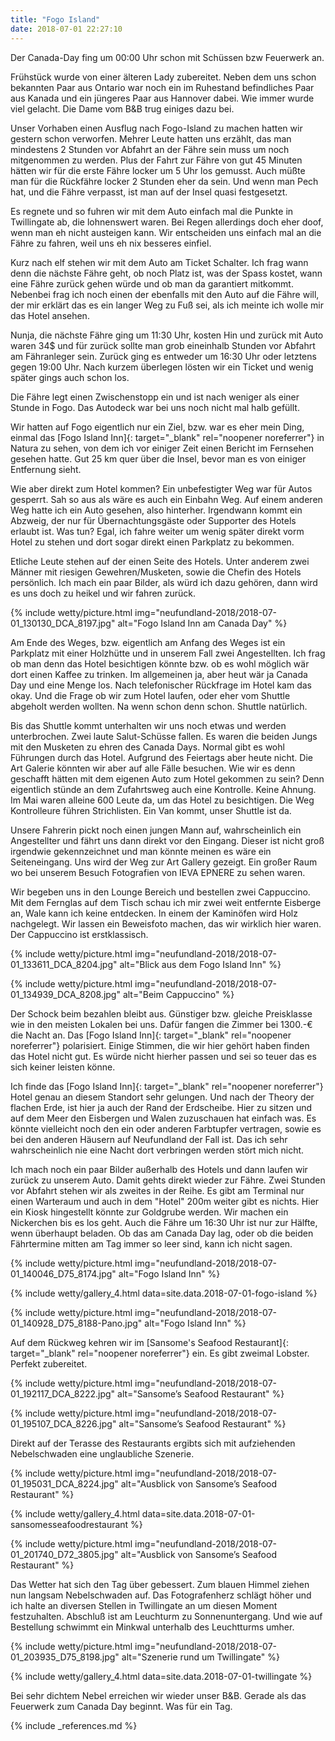 ```yaml
---
title: "Fogo Island"
date: 2018-07-01 22:27:10
---
```


Der Canada-Day fing um 00:00 Uhr schon mit Schüssen bzw Feuerwerk an.

Frühstück wurde von einer älteren Lady zubereitet. Neben dem uns schon bekannten Paar aus Ontario war noch ein im Ruhestand befindliches Paar aus Kanada und ein jüngeres Paar aus Hannover dabei. Wie immer wurde viel gelacht. Die Dame vom B&B trug einiges dazu bei.

Unser Vorhaben einen Ausflug nach Fogo-Island zu machen hatten wir gestern schon verworfen. Mehrer Leute hatten uns erzählt, das man mindestens 2 Stunden vor Abfahrt an der Fähre sein muss um noch mitgenommen zu werden. Plus der Fahrt zur Fähre von gut 45 Minuten hätten wir für die erste Fähre locker um 5 Uhr los gemusst. Auch müßte man für die Rückfähre locker 2 Stunden eher da sein. Und wenn man Pech hat, und die Fähre verpasst, ist man auf der Insel quasi festgesetzt.

Es regnete und so fuhren wir mit dem Auto einfach mal die Punkte in Twillingate ab, die lohnenswert waren. Bei Regen allerdings doch eher doof, wenn man eh nicht austeigen kann. Wir entscheiden uns einfach mal an die Fähre zu fahren, weil uns eh nix besseres einfiel.

Kurz nach elf stehen wir mit dem Auto am Ticket Schalter. Ich frag wann denn die nächste Fähre geht, ob noch Platz ist, was der Spass kostet, wann eine Fähre zurück gehen würde und ob man da garantiert mitkommt. Nebenbei frag ich noch einen der ebenfalls mit den Auto auf die Fähre will, der mir erklärt das es ein langer Weg zu Fuß sei, als ich meinte ich wolle mir das Hotel ansehen.

Nunja, die nächste Fähre ging um 11:30 Uhr, kosten Hin und zurück mit Auto waren 34$ und für zurück sollte man grob eineinhalb Stunden vor Abfahrt am Fähranleger sein. Zurück ging es entweder um 16:30 Uhr oder letztens gegen 19:00 Uhr. Nach kurzem überlegen lösten wir ein Ticket und wenig später gings auch schon los. 

Die Fähre legt einen Zwischenstopp ein und ist nach weniger als einer Stunde in Fogo. Das Autodeck war bei uns noch nicht mal halb gefüllt. 

Wir hatten auf Fogo eigentlich nur ein Ziel, bzw. war es eher mein Ding, einmal das [Fogo Island Inn]{: target="_blank" rel="noopener noreferrer"} in Natura zu sehen, von dem ich vor einiger Zeit einen Bericht im Fernsehen gesehen hatte. Gut 25 km quer über die Insel, bevor man es von einiger Entfernung sieht.

Wie aber direkt zum Hotel kommen? Ein unbefestigter Weg war für Autos gesperrt. Sah so aus als wäre es auch ein Einbahn Weg. Auf einem anderen Weg hatte ich ein Auto gesehen, also hinterher. Irgendwann kommt ein Abzweig, der nur für Übernachtungsgäste oder Supporter des Hotels erlaubt ist. Was tun? Egal, ich fahre weiter um wenig später direkt vorm Hotel zu stehen und dort sogar direkt einen Parkplatz zu bekommen.

Etliche Leute stehen auf der einen Seite des Hotels. Unter anderem zwei Männer mit riesigen Gewehren/Musketen, sowie die Chefin des Hotels persönlich. Ich mach ein paar Bilder, als würd ich dazu gehören, dann wird es uns doch zu heikel und wir fahren zurück.

{% include wetty/picture.html img="neufundland-2018/2018-07-01_130130_DCA_8197.jpg" alt="Fogo Island Inn am Canada Day" %}

Am Ende des Weges, bzw. eigentlich am Anfang des Weges ist ein Parkplatz mit einer Holzhütte und in unserem Fall zwei Angestellten. Ich frag ob man denn das Hotel besichtigen könnte bzw. ob es wohl möglich wär dort einen Kaffee zu trinken. Im allgemeinen ja, aber heut wär ja Canada Day und eine Menge los. Nach telefonischer Rückfrage im Hotel kam das okay. Und die Frage ob wir zum Hotel laufen, oder eher vom Shuttle abgeholt werden wollten. Na wenn schon denn schon. Shuttle natürlich.

Bis das Shuttle kommt unterhalten wir uns noch etwas und werden unterbrochen. Zwei laute Salut-Schüsse fallen. Es waren die beiden Jungs mit den Musketen zu ehren des Canada Days. Normal gibt es wohl Führungen durch das Hotel. Aufgrund des Feiertags aber heute nicht. Die Art Galerie könnten wir aber auf alle Fälle besuchen. Wie wir es denn geschafft hätten mit dem eigenen Auto zum Hotel gekommen zu sein? Denn eigentlich stünde an dem Zufahrtsweg auch eine Kontrolle. Keine Ahnung. Im Mai waren alleine 600 Leute da, um das Hotel zu besichtigen. Die Weg Kontrolleure führen Strichlisten. Ein Van kommt, unser Shuttle ist da.

Unsere Fahrerin pickt noch einen jungen Mann auf, wahrscheinlich ein Angestellter und fährt uns dann direkt vor den Eingang. Dieser ist nicht groß irgendwie gekennzeichnet und man könnte meinen es wäre ein Seiteneingang. Uns wird der Weg zur Art Gallery gezeigt. Ein großer Raum wo bei unserem Besuch Fotografien von IEVA EPNERE zu sehen waren. 

Wir begeben uns in den Lounge Bereich und bestellen zwei Cappuccino. Mit dem Fernglas auf dem Tisch schau ich mir zwei weit entfernte Eisberge an, Wale kann ich keine entdecken. In einem der Kaminöfen wird Holz nachgelegt. Wir lassen ein Beweisfoto machen, das wir wirklich hier waren. Der Cappuccino ist erstklassisch.


{% include wetty/picture.html img="neufundland-2018/2018-07-01_133611_DCA_8204.jpg" alt="Blick aus dem Fogo Island Inn" %}


{% include wetty/picture.html img="neufundland-2018/2018-07-01_134939_DCA_8208.jpg" alt="Beim Cappuccino" %}


Der Schock beim bezahlen bleibt aus. Günstiger bzw. gleiche Preisklasse wie in den meisten Lokalen bei uns. Dafür fangen die Zimmer bei 1300.-€ die Nacht an. Das [Fogo Island Inn]{: target="_blank" rel="noopener noreferrer"} polarisiert. Einige Stimmen, die wir hier gehört haben finden das Hotel nicht gut. Es würde nicht hierher passen und sei so teuer das es sich keiner leisten könne. 

Ich finde das [Fogo Island Inn]{: target="_blank" rel="noopener noreferrer"} Hotel genau an diesem Standort sehr gelungen. Und nach der Theory der flachen Erde, ist hier ja auch der Rand der Erdscheibe. Hier zu sitzen und auf dem Meer den Eisbergen und Walen zuzuschauen hat einfach was. Es könnte vielleicht noch den ein oder anderen Farbtupfer vertragen, sowie es bei den anderen Häusern auf Neufundland der Fall ist. Das ich sehr wahrscheinlich nie eine Nacht dort verbringen werden stört mich nicht.

Ich mach noch ein paar Bilder außerhalb des Hotels und dann laufen wir zurück zu unserem Auto. Damit gehts direkt wieder zur Fähre. Zwei Stunden vor Abfahrt stehen wir als zweites in der Reihe. Es gibt am Terminal nur einen Warteraum und auch in dem "Hotel" 200m weiter gibt es nichts. Hier ein Kiosk hingestellt könnte zur Goldgrube werden. Wir machen ein Nickerchen bis es los geht. Auch die Fähre um 16:30 Uhr ist nur zur Hälfte, wenn überhaupt beladen. Ob das am Canada Day lag, oder ob die beiden Fährtermine mitten am Tag immer so leer sind, kann ich nicht sagen.

{% include wetty/picture.html img="neufundland-2018/2018-07-01_140046_D75_8174.jpg" alt="Fogo Island Inn" %}


{% include wetty/gallery_4.html data=site.data.2018-07-01-fogo-island %}


{% include wetty/picture.html img="neufundland-2018/2018-07-01_140928_D75_8188-Pano.jpg" alt="Fogo Island Inn" %}


Auf dem Rückweg kehren wir im [Sansome's Seafood Restaurant]{: target="_blank" rel="noopener noreferrer"} ein. Es gibt zweimal Lobster. Perfekt zubereitet.


{% include wetty/picture.html img="neufundland-2018/2018-07-01_192117_DCA_8222.jpg" alt="Sansome’s Seafood Restaurant" %}


{% include wetty/picture.html img="neufundland-2018/2018-07-01_195107_DCA_8226.jpg" alt="Sansome’s Seafood Restaurant" %}


Direkt auf der Terasse des Restaurants ergibts sich mit aufziehenden Nebelschwaden eine unglaubliche Szenerie.


{% include wetty/picture.html img="neufundland-2018/2018-07-01_195031_DCA_8224.jpg" alt="Ausblick von Sansome’s Seafood Restaurant" %}


{% include wetty/gallery_4.html data=site.data.2018-07-01-sansomesseafoodrestaurant %}


{% include wetty/picture.html img="neufundland-2018/2018-07-01_201740_D72_3805.jpg" alt="Ausblick von Sansome’s Seafood Restaurant" %}



Das Wetter hat sich den Tag über gebessert. Zum blauen Himmel ziehen nun langsam Nebelschwaden auf. Das Fotografenherz schlägt höher und ich halte an diversen Stellen in Twillingate an um diesen Moment festzuhalten. Abschluß ist am Leuchturm zu Sonnenuntergang. Und wie auf Bestellung schwimmt ein Minkwal unterhalb des Leuchtturms umher.

{% include wetty/picture.html img="neufundland-2018/2018-07-01_203935_D75_8198.jpg" alt="Szenerie rund um Twillingate" %}

{% include wetty/gallery_4.html data=site.data.2018-07-01-twillingate %}

Bei sehr dichtem Nebel erreichen wir wieder unser B&B. Gerade als das Feuerwerk zum Canada Day beginnt. Was für ein Tag.    

 
 
{% include _references.md %}